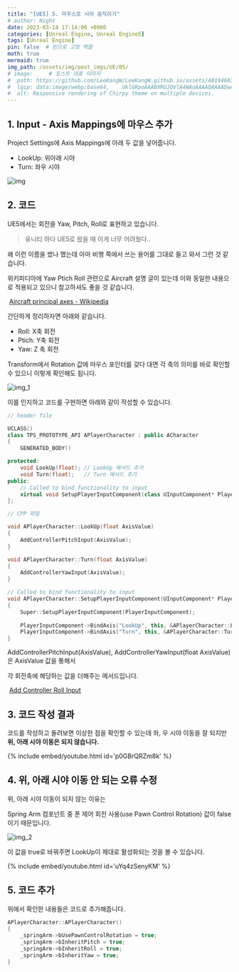 ```yaml
---
title: "[UE5] 5. 마우스로 시야 움직이기"
# author: Night
date: 2023-03-14 17:14:00 +0900
categories: [Unreal Engine, Unreal Engine5]
tags: [Unreal Engine]
pin: false  # 핀으로 고정 역할
math: true
mermaid: true
img_path: /assets/img/post_imgs/UE/05/
# image:     # 포스트 대표 이미지
#  path: https://github.com/LeeKangW/LeeKangW.github.io/assets/48194683/7e5b8251-2544-4eea-b702-ad59aa404e9e
#  lqip: data:image/webp;base64,    UklGRpoAAABXRUJQVlA4WAoAAAAQAAAADwAABwAAQUxQSDIAAAARL0AmbZurmr57yyIiqE8oiG0bejIYEQTgqiDA9vqnsUSI6H+oAERp2HZ65qP/VIAWAFZQOCBCAAAA8AEAnQEqEAAIAAVAfCWkAALp8sF8rgRgAP7o9FDvMCkMde9PK7euH5M1m6VWoDXf2FkP3BqV0ZYbO6NA/VFIAAAA
#  alt: Responsive rendering of Chirpy theme on multiple devices.
---
```


## 1\. Input - Axis Mappings에 마우스 추가

Project Settings에 Axis Mappings에 아래 두 값을 넣어줍니다.

-   LookUp: 위아래 시야
-   Turn: 좌우 시야

![img](img.png)

## 2\. 코드

UE5에서는 회전을 Yaw, Pitch, Roll로 표현하고 있습니다.

> 유니티 하다 UE5로 왔을 때 이게 너무 어려웠다..

왜 이런 이름을 썼나 했는데 아마 비행 쪽에서 쓰는 용어를 그대로 들고 와서 그런 것 같습니다.

위키피디아에 Yaw Ptich Roll 관련으로 Aircraft 설명 글이 있는데 이와 동일한 내용으로 적용되고 있으니 참고하셔도 좋을 것 같습니다.

 [Aircraft principal axes - Wikipedia](https://en.wikipedia.org/wiki/Aircraft_principal_axes)

간단하게 정리하자면 아래와 같습니다.

-   Roll: X축 회전
-   Ptich: Y축 회전
-   Yaw: Z 축 회전

Transform에서 Rotation 값에 마우스 포인터를 갖다 대면 각 축의 의미를 바로 확인할 수 있으니 이렇게 확인해도 됩니다.

![img_1](img_1.png)

이를 인지하고 코드를 구현하면 아래와 같이 작성할 수 있습니다.

```cpp
// header file

UCLASS()
class TPS_PROTOTYPE_API APlayerCharacter : public ACharacter
{
	GENERATED_BODY()

protected:
	void LookUp(float);	// LookUp 메서드 추가
	void Turn(float);	// Turn 메서드 추가
public:	
	// Called to bind functionality to input
	virtual void SetupPlayerInputComponent(class UInputComponent* PlayerInputComponent) override;
};
```

```cpp
// CPP 파일

void APlayerCharacter::LookUp(float AxisValue)
{
	AddControllerPitchInput(AxisValue);
}

void APlayerCharacter::Turn(float AxisValue)
{
	AddControllerYawInput(AxisValue);
}

// Called to bind functionality to input
void APlayerCharacter::SetupPlayerInputComponent(UInputComponent* PlayerInputComponent)
{
	Super::SetupPlayerInputComponent(PlayerInputComponent);
    
	PlayerInputComponent->BindAxis("LookUp", this, &APlayerCharacter::LookUp);
	PlayerInputComponent->BindAxis("Turn", this, &APlayerCharacter::Turn);
}
```

AddControllerPitchInput(AxisValue), AddControllerYawInput(float AxisValue)은 AxisValue 값을 통해서

각 회전축에 해당하는 값을 더해주는 메서드입니다.

 [Add Controller Roll Input](https://docs.unrealengine.com/4.26/en-US/BlueprintAPI/Pawn/Input/AddControllerRollInput/)

## 3\. 코드 작성 결과

코드를 작성하고 돌려보면 이상한 점을 확인할 수 있는데 좌, 우 시야 이동을 잘 되지만 **위, 아래 시야 이동은 되지 않습니다.**

{% include embed/youtube.html id='p0GBrQRZm8k' %}

## 4\. 위, 아래 시야 이동 안 되는 오류 수정

위, 아래 시야 이동이 되지 않는 이유는

Spring Arm 컴포넌트 중 폰 제어 회전 사용(use Pawn Control Rotation) 값이 false 이기 때문입니다.

![img_2](img_2.png)

이 값을 true로 바꿔주면 LookUp이 제대로 활성화되는 것을 볼 수 있습니다.

{% include embed/youtube.html id='uYq4zSenyKM' %}

## 5\. 코드 추가

위에서 확인한 내용들은 코드로 추가해줍니다.

```cpp
APlayerCharacter::APlayerCharacter()
{
	_springArm->bUsePawnControlRotation = true;
	_springArm->bInheritPitch = true;
	_springArm->bInheritRoll = true;
	_springArm->bInheritYaw = true;
}
```